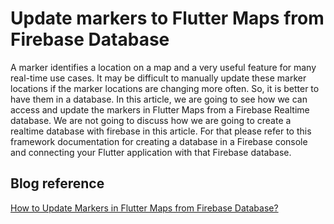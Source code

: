 # Update markers to Flutter Maps from Firebase Database

A marker identifies a location on a map and a very useful feature for many real-time use cases. It may be difficult to manually update these marker locations if the marker locations are changing more often. So, it is better to have them in a database. In this article, we are going to see how we can access and update the markers in Flutter Maps from a Firebase Realtime database.
We are not going to discuss how we are going to create a realtime database with firebase in this article. For that please refer to this framework documentation for creating a database in a Firebase console and connecting your Flutter application with that Firebase database. 

## Blog reference
[How to Update Markers in Flutter Maps from Firebase Database?](https://www.syncfusion.com/blogs/post/how-to-update-markers-in-flutter-maps-from-firebase-database.aspx)
